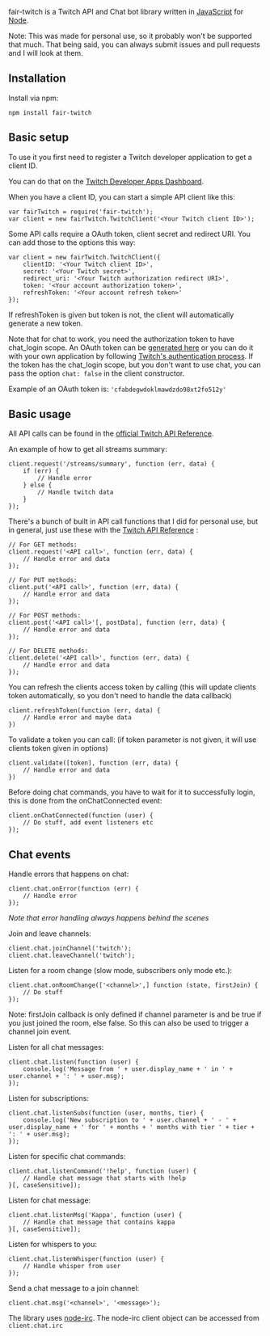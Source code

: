 fair-twitch is a Twitch API and Chat bot library written in [JavaScript](http://en.wikipedia.org/wiki/JavaScript) for [Node](http://nodejs.org/).

Note: This was made for personal use, so it probably won't be supported that much. That being said, you can always submit issues and pull requests and I will look at them.

## Installation

Install via npm:

```
npm install fair-twitch
```

## Basic setup

To use it you first need to register a Twitch developer application to get a client ID.

You can do that on the [Twitch Developer Apps Dashboard](https://glass.twitch.tv/console/apps).

When you have a client ID, you can start a simple API client like this:

```
var fairTwitch = require('fair-twitch');
var client = new fairTwitch.TwitchClient('<Your Twitch client ID>');
```

Some API calls require a OAuth token, client secret and redirect URI. You can add those to the options this way:

```
var client = new fairTwitch.TwitchClient({
    clientID: '<Your Twitch client ID>',
    secret: '<Your Twitch secret>',
    redirect_uri: '<Your Twitch authorization redirect URI>',
    token: '<Your account authorization token>',
    refreshToken: '<Your account refresh token>'
});
```
If refreshToken is given but token is not, the client will automatically generate a new token.

Note that for chat to work, you need the authorization token to have chat_login scope. An OAuth token can be [generated here](https://twitchapps.com/tmi/) or you can do it with your own application by following [Twitch's authentication process](https://dev.twitch.tv/docs/authentication). If the token has the chat_login scope, but you don't want to use chat, you can pass the option ```chat: false``` in the client constructor.

Example of an OAuth token is: ```'cfabdegwdoklmawdzdo98xt2fo512y'```

## Basic usage

All API calls can be found in the [official Twitch API Reference](https://dev.twitch.tv/docs/api/reference/).

An example of how to get all streams summary:

```
client.request('/streams/summary', function (err, data) {
    if (err) {
        // Handle error
    } else {
        // Handle twitch data
    }
});
```

There's a bunch of built in API call functions that I did for personal use, but in general, just use these with the [Twitch API Reference](https://dev.twitch.tv/docs/api/reference/) :

```
// For GET methods:
client.request('<API call>', function (err, data) {
    // Handle error and data
});

// For PUT methods:
client.put('<API call>', function (err, data) {
    // Handle error and data
});

// For POST methods:
client.post('<API call>'[, postData], function (err, data) {
    // Handle error and data
});

// For DELETE methods:
client.delete('<API call>', function (err, data) {
    // Handle error and data
});
```

You can refresh the clients access token by calling (this will update clients token automatically, so you don't need to handle the data callback)

```
client.refreshToken(function (err, data) {
    // Handle error and maybe data
})
```

To validate a token you can call: (if token parameter is not given, it will use clients token given in options)

```
client.validate([token], function (err, data) {
    // Handle error and data
})
```

Before doing chat commands, you have to wait for it to successfully login, this is done from the onChatConnected event:

```
client.onChatConnected(function (user) {
    // Do stuff, add event listeners etc
});
```

## Chat events

Handle errors that happens on chat:

```
client.chat.onError(function (err) {
    // Handle error
});
```
*Note that error handling always happens behind the scenes*

Join and leave channels:

```
client.chat.joinChannel('twitch');
client.chat.leaveChannel('twitch');
```

Listen for a room change (slow mode, subscribers only mode etc.):

```
client.chat.onRoomChange(['<channel>',] function (state, firstJoin) {
    // Do stuff
});
```

Note: firstJoin callback is only defined if channel parameter is and be true if you just joined the room, else false. So this can also be used to trigger a channel join event.

Listen for all chat messages:

```
client.chat.listen(function (user) {
    console.log('Message from ' + user.display_name + ' in ' + user.channel + ': ' + user.msg);
});
```

Listen for subscriptions:

```
client.chat.listenSubs(function (user, months, tier) {
    console.log('New subscription to ' + user.channel + ' - ' + user.display_name + ' for ' + months + ' months with tier ' + tier + ': ' + user.msg);
});
```

Listen for specific chat commands:

```
client.chat.listenCommand('!help', function (user) {
    // Handle chat message that starts with !help
}[, caseSensitive]);
```

Listen for chat message:

```
client.chat.listenMsg('Kappa', function (user) {
    // Handle chat message that contains kappa
}[, caseSensitive]);
```

Listen for whispers to you:

```
client.chat.listenWhisper(function (user) {
    // Handle whisper from user
});
```

Send a chat message to a join channel:

```
client.chat.msg('<channel>', '<message>');
```

The library uses [node-irc](https://github.com/martynsmith/node-irc). The node-irc client object can be accessed from ```client.chat.irc```
